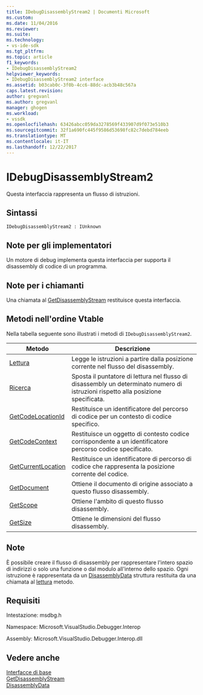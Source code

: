 ```yaml
---
title: IDebugDisassemblyStream2 | Documenti Microsoft
ms.custom: 
ms.date: 11/04/2016
ms.reviewer: 
ms.suite: 
ms.technology:
- vs-ide-sdk
ms.tgt_pltfrm: 
ms.topic: article
f1_keywords:
- IDebugDisassemblyStream2
helpviewer_keywords:
- IDebugDisassemblyStream2 interface
ms.assetid: b03cab0c-3f0b-4cc6-88dc-acb3b48c567a
caps.latest.revision: 
author: gregvanl
ms.author: gregvanl
manager: ghogen
ms.workload:
- vssdk
ms.openlocfilehash: 63426abcc059da3278569f433907d9f073e510b3
ms.sourcegitcommit: 32f1a690fc445f9586d53698fc82c7debd784eeb
ms.translationtype: MT
ms.contentlocale: it-IT
ms.lasthandoff: 12/22/2017
---
```

# <a name="idebugdisassemblystream2"></a>IDebugDisassemblyStream2
Questa interfaccia rappresenta un flusso di istruzioni.  
  
## <a name="syntax"></a>Sintassi  
  
```  
IDebugDisassemblyStream2 : IUnknown  
```  
  
## <a name="notes-for-implementers"></a>Note per gli implementatori  
 Un motore di debug implementa questa interfaccia per supporta il disassembly di codice di un programma.  
  
## <a name="notes-for-callers"></a>Note per i chiamanti  
 Una chiamata al [GetDisassemblyStream](../../../extensibility/debugger/reference/idebugprogram2-getdisassemblystream.md) restituisce questa interfaccia.  
  
## <a name="methods-in-vtable-order"></a>Metodi nell'ordine Vtable  
 Nella tabella seguente sono illustrati i metodi di `IDebugDisassemblyStream2`.  
  
|Metodo|Descrizione|  
|------------|-----------------|  
|[Lettura](../../../extensibility/debugger/reference/idebugdisassemblystream2-read.md)|Legge le istruzioni a partire dalla posizione corrente nel flusso del disassembly.|  
|[Ricerca](../../../extensibility/debugger/reference/idebugdisassemblystream2-seek.md)|Sposta il puntatore di lettura nel flusso di disassembly un determinato numero di istruzioni rispetto alla posizione specificata.|  
|[GetCodeLocationId](../../../extensibility/debugger/reference/idebugdisassemblystream2-getcodelocationid.md)|Restituisce un identificatore del percorso di codice per un contesto di codice specifico.|  
|[GetCodeContext](../../../extensibility/debugger/reference/idebugdisassemblystream2-getcodecontext.md)|Restituisce un oggetto di contesto codice corrispondente a un identificatore percorso codice specificato.|  
|[GetCurrentLocation](../../../extensibility/debugger/reference/idebugdisassemblystream2-getcurrentlocation.md)|Restituisce un identificatore di percorso di codice che rappresenta la posizione corrente del codice.|  
|[GetDocument](../../../extensibility/debugger/reference/idebugdisassemblystream2-getdocument.md)|Ottiene il documento di origine associato a questo flusso disassembly.|  
|[GetScope](../../../extensibility/debugger/reference/idebugdisassemblystream2-getscope.md)|Ottiene l'ambito di questo flusso disassembly.|  
|[GetSize](../../../extensibility/debugger/reference/idebugdisassemblystream2-getsize.md)|Ottiene le dimensioni del flusso disassembly.|  
  
## <a name="remarks"></a>Note  
 È possibile creare il flusso di disassembly per rappresentare l'intero spazio di indirizzi o solo una funzione o dal modulo all'interno dello spazio. Ogni istruzione è rappresentata da un [DisassemblyData](../../../extensibility/debugger/reference/disassemblydata.md) struttura restituita da una chiamata al [lettura](../../../extensibility/debugger/reference/idebugdisassemblystream2-read.md) metodo.  
  
## <a name="requirements"></a>Requisiti  
 Intestazione: msdbg.h  
  
 Namespace: Microsoft.VisualStudio.Debugger.Interop  
  
 Assembly: Microsoft.VisualStudio.Debugger.Interop.dll  
  
## <a name="see-also"></a>Vedere anche  
 [Interfacce di base](../../../extensibility/debugger/reference/core-interfaces.md)   
 [GetDisassemblyStream](../../../extensibility/debugger/reference/idebugprogram2-getdisassemblystream.md)   
 [DisassemblyData](../../../extensibility/debugger/reference/disassemblydata.md)